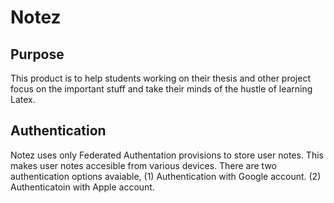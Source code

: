 # Notez

## Purpose

This product is to help students working on their thesis and other project focus on the important stuff and take their minds of the hustle of learning Latex.

## Authentication

Notez uses only Federated Authentation provisions to store user notes. This makes user notes accesible from various devices.
There are two authentication options avaiable, (1) Authentication with Google account. (2) Authenticatoin with Apple account.
